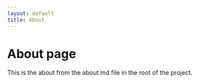 ```yaml
---
layout: default
title: About
---
```

# About page

This is the about from the about.md file in the root of the project.
